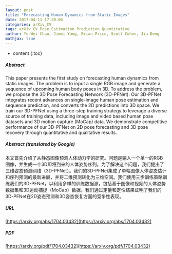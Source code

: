 ```yaml
---
layout: post
title: "Forecasting Human Dynamics from Static Images"
date: 2017-04-11 17:20:06
categories: arXiv_CV
tags: arXiv_CV Pose_Estimation Prediction Quantitative
author: Yu-Wei Chao, Jimei Yang, Brian Price, Scott Cohen, Jia Deng
mathjax: true
---
```


* content
{:toc}

##### Abstract
This paper presents the first study on forecasting human dynamics from static images. The problem is to input a single RGB image and generate a sequence of upcoming human body poses in 3D. To address the problem, we propose the 3D Pose Forecasting Network (3D-PFNet). Our 3D-PFNet integrates recent advances on single-image human pose estimation and sequence prediction, and converts the 2D predictions into 3D space. We train our 3D-PFNet using a three-step training strategy to leverage a diverse source of training data, including image and video based human pose datasets and 3D motion capture (MoCap) data. We demonstrate competitive performance of our 3D-PFNet on 2D pose forecasting and 3D pose recovery through quantitative and qualitative results.

##### Abstract (translated by Google)
本文首先介绍了从静态图像预测人体动力学的研究。问题是输入一个单一的RGB图像，并生成一个3D即将到来的人体姿势序列。为了解决这个问题，我们提出了三维姿态预测网络（3D-PFNet）。我们的3D-PFNet集成了单幅图像人体姿态估计和序列预测的最新进展，并将二维预测转化为三维空间。我们使用三步训练策略训练我们的3D-PFNet，以利用多样的训练数据源，包括基于图像和视频的人体姿势数据集和3D运动捕捉（MoCap）数据。我们通过定量和定性结果证明了我们的3D-PFNet在2D姿态预测和3D姿态恢复方面的竞争性表现。

##### URL
[https://arxiv.org/abs/1704.03432](https://arxiv.org/abs/1704.03432)

##### PDF
[https://arxiv.org/pdf/1704.03432](https://arxiv.org/pdf/1704.03432)


